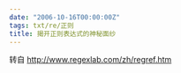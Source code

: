 ```yaml
---
date: "2006-10-16T00:00:00Z"
tags: txt/re/正则
title: 揭开正则表达式的神秘面纱
---
```


转自 http://www.regexlab.com/zh/regref.htm

